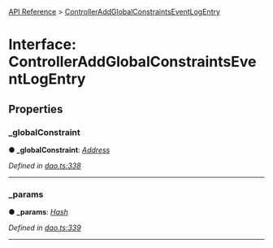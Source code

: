 [API Reference](../README.md) > [ControllerAddGlobalConstraintsEventLogEntry](../interfaces/ControllerAddGlobalConstraintsEventLogEntry.md)



# Interface: ControllerAddGlobalConstraintsEventLogEntry


## Properties
<a id="_globalConstraint"></a>

###  _globalConstraint

**●  _globalConstraint**:  *[Address](../#Address)* 

*Defined in [dao.ts:338](https://github.com/daostack/arc.js/blob/caacbb2/lib/dao.ts#L338)*





___

<a id="_params"></a>

###  _params

**●  _params**:  *[Hash](../#Hash)* 

*Defined in [dao.ts:339](https://github.com/daostack/arc.js/blob/caacbb2/lib/dao.ts#L339)*





___


